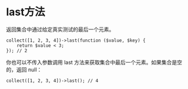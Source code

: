 # last方法

返回集合中通过给定真实测试的最后一个元素。

```
collect([1, 2, 3, 4])->last(function ($value, $key) {
    return $value < 3;
}); // 2
```


你也可以不传入参数调用 last 方法来获取集合中最后一个元素。如果集合是空的，返回 null：

```
collect([1, 2, 3, 4])->last(); // 4
```